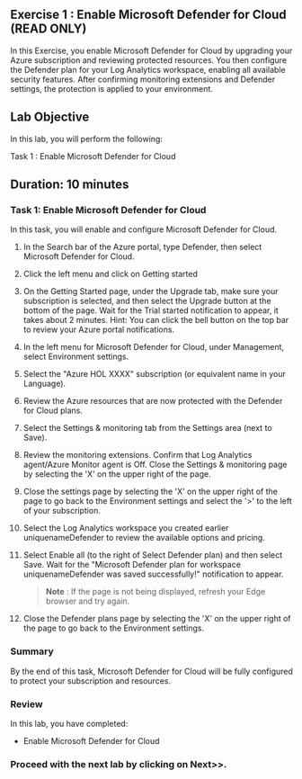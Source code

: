 ## Exercise 1 : Enable Microsoft Defender for Cloud (READ ONLY)

In this Exercise, you enable Microsoft Defender for Cloud by upgrading your Azure subscription and reviewing protected resources. You then configure the Defender plan for your Log Analytics workspace, enabling all available security features. After confirming monitoring extensions and Defender settings, the protection is applied to your environment. 


## Lab Objective

In this lab, you will perform the following:

Task 1 : Enable Microsoft Defender for Cloud

## Duration: 10 minutes

### Task 1: Enable Microsoft Defender for Cloud

In this task, you will enable and configure Microsoft Defender for Cloud.

1. In the Search bar of the Azure portal, type Defender, then select Microsoft Defender for Cloud.

1. Click the left menu and click on Getting started

1. On the Getting Started page, under the Upgrade tab, make sure your subscription is selected, and then select the Upgrade button at the bottom of the page. Wait for the Trial started notification to appear, it takes about 2 minutes. Hint: You can click the bell button on the top bar to review your Azure portal notifications.

1. In the left menu for Microsoft Defender for Cloud, under Management, select Environment settings.

1. Select the "Azure HOL XXXX" subscription (or equivalent name in your Language).

1. Review the Azure resources that are now protected with the Defender for Cloud plans.

1. Select the Settings & monitoring tab from the Settings area (next to Save).

1. Review the monitoring extensions. Confirm that Log Analytics agent/Azure Monitor agent is Off. Close the Settings & monitoring page by selecting the 'X' on the upper right of the page.

1. Close the settings page by selecting the 'X' on the upper right of the page to go back to the Environment settings and select the '>' to the left of your subscription.

1. Select the Log Analytics workspace you created earlier uniquenameDefender to review the available options and pricing.

1. Select Enable all (to the right of Select Defender plan) and then select Save. Wait for the "Microsoft Defender plan for workspace uniquenameDefender was saved successfully!" notification to appear.

   >**Note** : If the page is not being displayed, refresh your Edge browser and try again.

1. Close the Defender plans page by selecting the 'X' on the upper right of the page to go back to the Environment settings.

### Summary 
By the end of this task, Microsoft Defender for Cloud will be fully configured to protect your subscription and resources.

### Review

In this lab, you have completed:

- Enable Microsoft Defender for Cloud

### Proceed with the next lab by clicking on Next>>.
